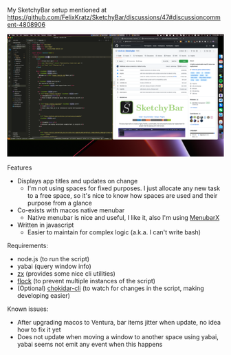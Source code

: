 My SketchyBar setup mentioned at https://github.com/FelixKratz/SketchyBar/discussions/47#discussioncomment-4808906

![screenshot](./screenshot.png)

Features

- Displays app titles and updates on change
  - I'm not using spaces for fixed purposes. I just allocate any new task to a free space, so it's nice to know how spaces are used and their purpose from a glance
- Co-exists with macos native menubar
  - Native menubar is nice and useful, I like it, also I'm using [MenubarX](https://menubarx.app/)
- Written in javascript
  - Easier to maintain for complex logic (a.k.a. I can't write bash)

Requirements:

- node.js (to run the script)
- yabai (query window info)
- [zx](https://github.com/google/zx) (provides some nice cli utilities)
- [flock](https://github.com/discoteq/flock) (to prevent multiple instances of the script)
- (Optional) [chokidar-cli](https://www.npmjs.com/package/chokidar-cli) (to watch for changes in the script, making developing easier)

Known issues:

- After upgrading macos to Ventura, bar items jitter when update, no idea how to fix it yet
- Does not update when moving a window to another space using yabai, yabai seems not emit any event when this happens
